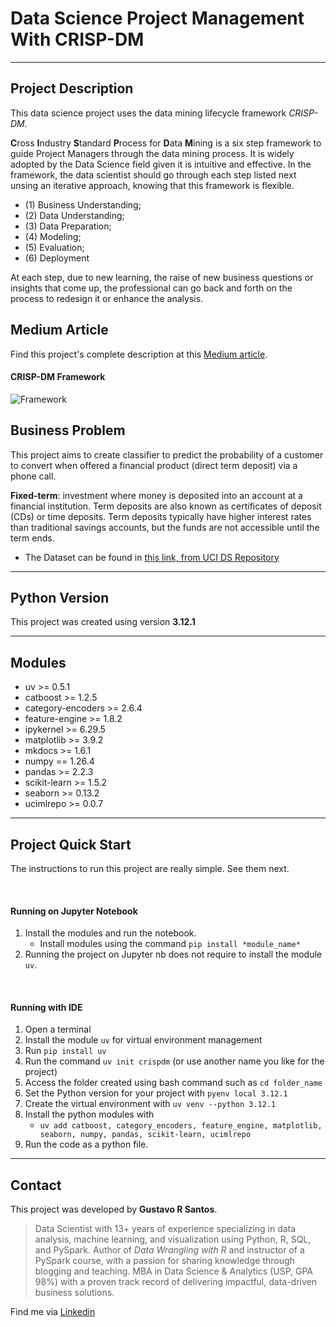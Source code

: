 # Data Science Project Management With CRISP-DM
---
## Project Description
This data science project uses the data mining lifecycle framework *CRISP-DM*. 

**C**ross **I**ndustry **S**tandard **P**rocess for **D**ata **M**ining is a six step framework to guide Project Managers through the data mining process. It is widely adopted by the Data Science field given it is intuitive and effective. In the framework, the data scientist should go through each step listed next unsing an iterative approach, knowing that this framework is flexible.

* (1) Business Understanding; 
* (2) Data Understanding; 
* (3) Data Preparation; 
* (4) Modeling; 
* (5) Evaluation;
* (6) Deployment 

At each step, due to new learning, the raise of new business questions or insights that come up, the professional can go back and forth on the process to redesign it or enhance the analysis.

## Medium Article

Find this project's complete description at this [Medium article](https://medium.com/towards-data-science/how-i-created-a-data-science-project-following-a-crisp-dm-lifecycle-8c0f5f89bba1?sk=f52e756c664f40ad267fd54b114ab901).


#### CRISP-DM Framework
![Framework](https://upload.wikimedia.org/wikipedia/commons/thumb/b/b9/CRISP-DM_Process_Diagram.png/330px-CRISP-DM_Process_Diagram.png)

## Business Problem
This project aims to create classifier to predict the probability of a customer to convert when offered a financial product (direct term deposit) via a phone call.

**Fixed-term**: investment where money is deposited into an account at a financial institution. Term deposits are also known as certificates of deposit (CDs) or time deposits. Term deposits typically have higher interest rates than traditional savings accounts, but the funds are not accessible until the term ends.

* The Dataset can be found in [this link, from UCI DS Repository](https://archive.ics.uci.edu/dataset/222/bank+marketing)

---

## Python Version

This project was created using version **3.12.1**

---

## Modules
* uv >= 0.5.1
* catboost >= 1.2.5
* category-encoders >= 2.6.4
* feature-engine >= 1.8.2
* ipykernel >= 6.29.5
* matplotlib >= 3.9.2
* mkdocs >= 1.6.1
* numpy == 1.26.4
* pandas >= 2.2.3
* scikit-learn >= 1.5.2
* seaborn >= 0.13.2
* ucimlrepo >= 0.0.7
---
## Project Quick Start

The instructions to run this project are really simple. See them next.

<br>

#### Running on Jupyter Notebook

1. Install the modules and run the notebook.
    * Install modules using the command `pip install *module_name*`
2. Running the project on Jupyter nb does not require to install the module `uv`.

<br>

#### Running with IDE

1. Open a terminal
2. Install the module `uv` for virtual environment management
3. Run `pip install uv`
4. Run the command `uv init crispdm` (or use another name you like for the project)
5. Access the folder created using bash command such as `cd folder_name`
6. Set the Python version for your project with `pyenv local 3.12.1`
7. Create the virtual environment with `uv venv --python 3.12.1`
8. Install the python modules with 
    * `uv add catboost, category_encoders, feature_engine, matplotlib, seaborn, numpy, pandas, scikit-learn, ucimlrepo`
9. Run the code as a python file.

---

## Contact

This project was developed by **Gustavo R Santos**.<br>
>Data Scientist with 13+ years of experience specializing in data analysis, machine learning, and visualization using Python, R, SQL, and PySpark. Author of *Data Wrangling with R* and instructor of a PySpark course, with a passion for sharing knowledge through blogging and teaching. MBA in Data Science & Analytics (USP, GPA 98%) with a proven track record of delivering impactful, data-driven business solutions.

Find me via [Linkedin](https://www.linkedin.com/in/gurezende/)